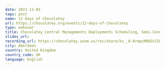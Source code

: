 ```yaml
---
date: 2021-11-03
tags: post
name: 12 Days of Chocolatey
url: https://chocolatey.org/events/12-days-of-chocolatey
type: webinar
title: Chocolatey Central Managements Deployments Scheduling, Semi-Connected Environments, and API
slides_url:
recording_url: https://chocolatey.zoom.us/rec/share/kx__8-8rmpcM865VJIWYi9G4ME531YR7fc9wCXntOPpLHoBHRzq-hpFumqicdaqf._23U15lBL4cf9_s6
city: Aberdeen
country: United Kingdom
country_code: UK
language: English
---
```

